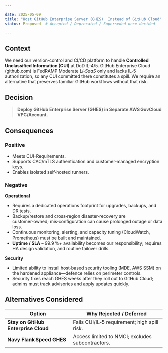 ```yaml
---

date: 2025-05-09
title: "Host GitHub Enterprise Server (GHES)  Instead of GitHub Cloud"
status: Proposed  # Accepted / Deprecated / Superseded once decided

---
```

## Context

We need our version‑control and CI/CD platform to handle **Controlled Unclassified Information (CUI)** at DoD IL‑4/5. GitHub Enterprise Cloud (github.com) is FedRAMP Moderate *LI‑SaaS* only and lacks IL‑5 authorization, so any CUI committed there constitutes a spill. We require an alternative that preserves familiar GitHub workflows without that risk.

## Decision

> **Deploy GitHub Enterprise Server (GHES) in Separate AWS GovCloud VPC/Account.**

## Consequences

### Positive

* Meets CUI-Requirements.
* Supports CAC/mTLS authentication and customer‑managed encryption keys.
* Enables isolated self‑hosted runners.

### Negative

**Operational**

* Requires a dedicated operations footprint for upgrades, backups, and DR tests.
* Backup/restore and cross‑region disaster‑recovery are customer‑owned; mis‑configuration can cause prolonged outage or data loss.
* Continuous monitoring, alerting, and capacity tuning (CloudWatch, Prometheus) must be built and maintained.
* **Uptime / SLA** – 99.9 %+ availability becomes our responsibility; requires HA design validation, and routine failover drills.

**Security**

* Limited ability to install host‑based security tooling (MDE, AWS SSM) on the hardened appliance—defence relies on perimeter controls.
* Security fixes reach GHES weeks after they roll out to GitHub Cloud; admins must track advisories and apply updates quickly.


## Alternatives Considered

| Option                              | Why Rejected / Deferred                               |
| ----------------------------------- | ----------------------------------------------------- |
| **Stay on GitHub Enterprise Cloud** | Fails CUI/IL‑5 requirement; high spill risk.          |
| **Navy Flank Speed GHES**           | Access limited to NMCI; excludes subcontractors.      |



